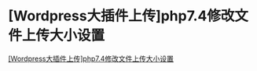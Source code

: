 # [Wordpress大插件上传]php7.4修改文件上传大小设置
[[Wordpress大插件上传]php7.4修改文件上传大小设置](https://aiwithcloud.com/?p=384)